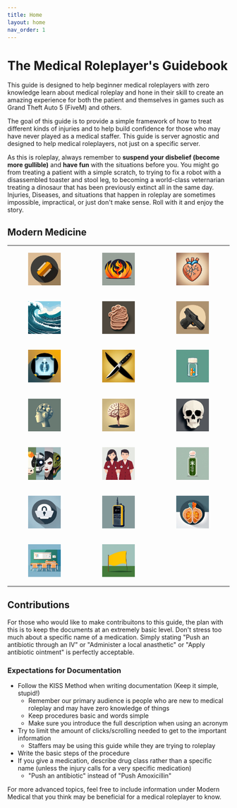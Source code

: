 ```yaml
---
title: Home
layout: home
nav_order: 1
---
```


# The Medical Roleplayer's Guidebook

This guide is designed to help beginner medical roleplayers with zero knowledge learn about medical roleplay and hone in their skill to create an amazing experience for both the patient and themselves in games such as Grand Theft Auto 5 (FiveM) and others. 

The goal of this guide is to provide a simple framework of how to treat different kinds of injuries and to help build confidence for those who may have never played as a medical staffer. This guide is server agnostic and designed to help medical roleplayers, not just on a specific server.

As this is roleplay, always remember to **suspend your disbelief (become more gullible)** and **have fun** with the situations before you. You might go from treating a patient with a simple scratch, to trying to fix a robot with a disassembled toaster and stool leg, to becoming a world-class veternarian treating a dinosaur that has been previously extinct all in the same day. Injuries, Diseases, and situations that happen in roleplay are sometimes impossible, impractical, or just don't make sense. Roll with it and enjoy the story. 

## Modern Medicine

<table>
<tbody>
<tr><td>
<a href="/docs/Modern/Minor-Issues.html"><figure class="image"> <img src="https://raw.githubusercontent.com/dangitrp/medical-rp-guide/main/assets/images/bandaid.jpg"></figure></a>
</td><td>
<a href="/docs/Modern/Burns.html"><figure class="image"> <img src="https://raw.githubusercontent.com/dangitrp/medical-rp-guide/main/assets/images/fire.jpg"></figure></a>
</td><td>
<a href="/docs/Modern/Cardiac.html"><figure class="image"> <img src="https://raw.githubusercontent.com/dangitrp/medical-rp-guide/main/assets/images/heart.jpg"></figure></a>
</td></tr>
<tr><td>
<a href="/docs/Modern/Drowning.html"><figure class="image"> <img src="https://raw.githubusercontent.com/dangitrp/medical-rp-guide/main/assets/images/drowning.jpg"></figure></a>
</td><td>
<a href="/docs/Modern/Gastro.html"><figure class="image"> <img src="https://raw.githubusercontent.com/dangitrp/medical-rp-guide/main/assets/images/gastro.jpg"></figure></a>
</td><td>
<a href="/docs/Modern/GSW.html"><figure class="image"> <img src="https://raw.githubusercontent.com/dangitrp/medical-rp-guide/main/assets/images/gsw.jpg"></figure></a>
</td></tr>
<tr><td>
<a href="/docs/Modern/Imaging.html"><figure class="image"> <img src="https://raw.githubusercontent.com/dangitrp/medical-rp-guide/main/assets/images/imaging.jpg"></figure></a>
</td><td>
<a href="/docs/Modern/Lacerations.html"><figure class="image"> <img src="https://raw.githubusercontent.com/dangitrp/medical-rp-guide/main/assets/images/stab.jpg"></figure></a>
</td><td>
<a href="/docs/Modern/Medication.html"><figure class="image"> <img src="https://raw.githubusercontent.com/dangitrp/medical-rp-guide/main/assets/images/pills.jpg"></figure></a>
</td></tr>
<tr><td>
<a href="/docs/Modern/Mental/"><figure class="image"> <img src="https://raw.githubusercontent.com/dangitrp/medical-rp-guide/main/assets/images/mental.jpg"></figure></a>
</td><td>
<a href="/docs/Modern/Neurological.html"><figure class="image"> <img src="https://raw.githubusercontent.com/dangitrp/medical-rp-guide/main/assets/images/neuro.jpg"></figure></a>
</td><td>
<a href="/docs/Modern/Orthopedic.html"><figure class="image"> <img src="https://raw.githubusercontent.com/dangitrp/medical-rp-guide/main/assets/images/skeletal.jpg"></figure></a>
</td></tr>
<tr><td>
<a href="/docs/Modern/Paranormal.html"><figure class="image"> <img src="https://raw.githubusercontent.com/dangitrp/medical-rp-guide/main/assets/images/paranormal.jpg"></figure></a>
</td><td>
<a href="/docs/Modern/Physicals.html"><figure class="image"> <img src="https://raw.githubusercontent.com/dangitrp/medical-rp-guide/main/assets/images/hospital.jpg"></figure></a>
</td><td>
<a href="/docs/Modern/Poison.html"><figure class="image"> <img src="https://raw.githubusercontent.com/dangitrp/medical-rp-guide/main/assets/images/poison.jpg"></figure></a>
</td></tr>
<tr><td>
<a href="/docs/Modern/Privacy.html"><figure class="image"> <img src="https://raw.githubusercontent.com/dangitrp/medical-rp-guide/main/assets/images/privacy.jpg"></figure></a>
</td><td>
<a href="/docs/Modern/Radio.html"><figure class="image"> <img src="https://raw.githubusercontent.com/dangitrp/medical-rp-guide/main/assets/images/radio.jpg"></figure></a>
</td><td>
<a href="/docs/Modern/Respiratory.html"><figure class="image"> <img src="https://raw.githubusercontent.com/dangitrp/medical-rp-guide/main/assets/images/lungs.jpg"></figure></a>
</td></tr>
<tr><td>
<a href="/docs/Modern/Training.html"><figure class="image"> <img src="https://raw.githubusercontent.com/dangitrp/medical-rp-guide/main/assets/images/training.jpg"></figure></a>
</td><td>
<a href="/docs/Modern/Triage.html"><figure class="image"> <img src="https://raw.githubusercontent.com/dangitrp/medical-rp-guide/main/assets/images/triage.jpg"></figure></a>
</td><td>

</td></tr>
</tbody>
</table>

## Contributions

For those who would like to make contribuitons to this guide, the plan with this is to keep the documents at an extremely basic level. Don't stress too much about a specific name of a medication. Simply stating "Push an antibiotic through an IV" or "Administer a local anasthetic" or "Apply antibiotic ointment" is perfectly acceptable.

### Expectations for Documentation
- Follow the KISS Method when writing documentation (Keep it simple, stupid!)
  - Remember our primary audience is people who are new to medical roleplay and may have zero knowledge of things
  - Keep procedures basic and words simple
  - Make sure you introduce the full description when using an acronym
- Try to limit the amount of clicks/scrolling needed to get to the important information
  - Staffers may be using this guide while they are trying to roleplay
- Write the basic steps of the procedure
- If you give a medication, describe drug class rather than a specific name (unless the injury calls for a very specific medication)
  - "Push an antibiotic" instead of "Push Amoxicillin"

For more advanced topics, feel free to include information under Modern Medical that you think may be beneficial for a medical roleplayer to know.